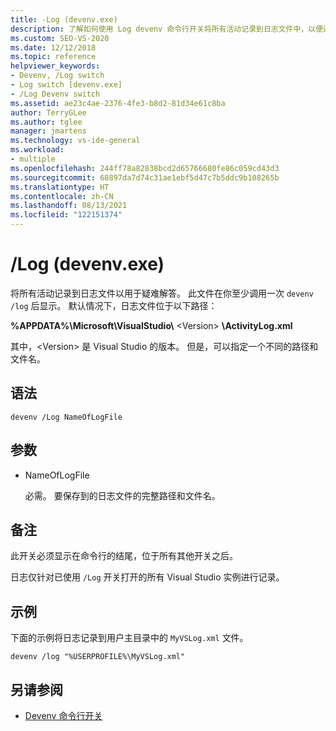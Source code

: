 ```yaml
---
title: -Log (devenv.exe)
description: 了解如何使用 Log devenv 命令行开关将所有活动记录到日志文件中，以便进行故障排除。
ms.custom: SEO-VS-2020
ms.date: 12/12/2018
ms.topic: reference
helpviewer_keywords:
- Devenv, /Log switch
- Log switch [devenv.exe]
- /Log Devenv switch
ms.assetid: ae23c4ae-2376-4fe3-b8d2-81d34e61c8ba
author: TerryGLee
ms.author: tglee
manager: jmartens
ms.technology: vs-ide-general
ms.workload:
- multiple
ms.openlocfilehash: 244ff78a82838bcd2d65766680fe86c059cd43d3
ms.sourcegitcommit: 68897da7d74c31ae1ebf5d47c7b5ddc9b108265b
ms.translationtype: HT
ms.contentlocale: zh-CN
ms.lasthandoff: 08/13/2021
ms.locfileid: "122151374"
---
```

# <a name="log-devenvexe"></a>/Log (devenv.exe)

将所有活动记录到日志文件以用于疑难解答。 此文件在你至少调用一次 `devenv /log` 后显示。 默认情况下，日志文件位于以下路径：

**%APPDATA%\\Microsoft\\VisualStudio\\** \<Version\> **\\ActivityLog.xml**

其中，\<Version\> 是 Visual Studio 的版本。 但是，可以指定一个不同的路径和文件名。

## <a name="syntax"></a>语法

```shell
devenv /Log NameOfLogFile
```

## <a name="arguments"></a>参数

- NameOfLogFile 

  必需。 要保存到的日志文件的完整路径和文件名。

## <a name="remarks"></a>备注

此开关必须显示在命令行的结尾，位于所有其他开关之后。

日志仅针对已使用 `/Log` 开关打开的所有 Visual Studio 实例进行记录。

## <a name="example"></a>示例

下面的示例将日志记录到用户主目录中的 `MyVSLog.xml` 文件。

```shell
devenv /log "%USERPROFILE%\MyVSLog.xml"
```

## <a name="see-also"></a>另请参阅

- [Devenv 命令行开关](../../ide/reference/devenv-command-line-switches.md)
